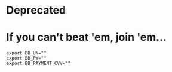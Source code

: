 # Deprecated
# If you can't beat 'em, join 'em...

```
export BB_UN=""
export BB_PW=""
export BB_PAYMENT_CVV=""
```
